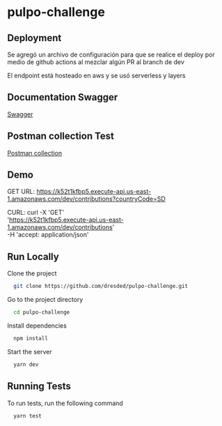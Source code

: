 
# pulpo-challenge




## Deployment

Se agregó un archivo de configuración para que se realice el deploy por medio de github actions al mezclar algún PR al branch de dev 

El endpoint está hosteado en aws y se usó serverless y layers



## Documentation Swagger

[Swagger](https://dev-pulpo-challenge-api-docs.s3.amazonaws.com/api-pulpo-challenge/index.html#/contributions/getContributions)



## Postman collection Test

[Postman collection](https://www.postman.com/eganteg/workspace/pulpo-challenge/collection/2612604-f3f1b8cf-e365-47a6-91af-f3fbb2da5df2?action=share&creator=2612604)



## Demo


GET URL: https://k52t1kfbp5.execute-api.us-east-1.amazonaws.com/dev/contributions?countryCode=SD

CURL: curl -X 'GET' \
  'https://k52t1kfbp5.execute-api.us-east-1.amazonaws.com/dev/contributions' \
  -H 'accept: application/json'
## Run Locally

Clone the project

```bash
  git clone https://github.com/dresded/pulpo-challenge.git
```

Go to the project directory

```bash
  cd pulpo-challenge
```

Install dependencies

```bash
  npm install
```

Start the server

```bash
  yarn dev
```


## Running Tests

To run tests, run the following command

```bash
  yarn test
```

